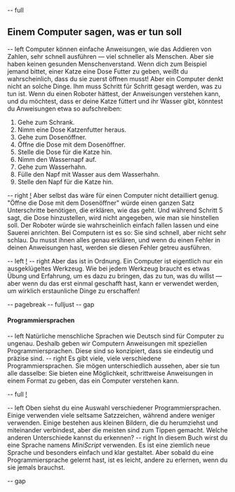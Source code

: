 -- full
## Einem Computer sagen, was er tun soll

-- left
Computer können einfache Anweisungen, wie das Addieren von Zahlen, sehr schnell ausführen — viel schneller als Menschen. Aber sie haben keinen gesunden Menschenverstand. Wenn dich zum Beispiel jemand bittet, einer Katze eine Dose Futter zu geben, weißt du wahrscheinlich, dass du sie zuerst öffnen musst! Aber ein Computer denkt nicht an solche Dinge. Ihm muss Schritt für Schritt gesagt werden, was zu tun ist.
Wenn du einen Roboter hättest, der Anweisungen verstehen kann, und du möchtest, dass er deine Katze füttert und ihr Wasser gibt, könntest du Anweisungen etwa so aufschreiben:

1. Gehe zum Schrank.
2. Nimm eine Dose Katzenfutter heraus.
3. Gehe zum Dosenöffner.
4. Öffne die Dose mit dem Dosenöffner.
5. Stelle die Dose für die Katze hin.
6. Nimm den Wassernapf auf.
7. Gehe zum Wasserhahn.
8. Fülle den Napf mit Wasser aus dem Wasserhahn.
9. Stelle den Napf für die Katze hin.

-- right
[!](p06-waterTheCat.png)
Aber selbst das wäre für einen Computer nicht detailliert genug. "Öffne die Dose mit dem Dosenöffner" würde einen ganzen Satz Unterschritte benötigen, die erklären, wie das geht. Und während Schritt 5 sagt, die Dose hinzustellen, wird nicht angegeben, wie man sie hinstellen soll. Der Roboter würde sie wahrscheinlich einfach fallen lassen und eine Sauerei anrichten.
Bei Computern ist es so: Sie sind schnell, aber nicht sehr schlau. Du musst ihnen alles genau erklären, und wenn du einen Fehler in deinen Anweisungen hast, werden sie diesen Fehler getreu ausführen.

-- left
[!](p06-giveMeAHand.png)
-- right
Aber das ist in Ordnung. Ein Computer ist eigentlich nur ein ausgeklügeltes Werkzeug. Wie bei jedem Werkzeug braucht es etwas Übung und Erfahrung, um es dazu zu bringen, das zu tun, was du willst — aber wenn du das erst einmal geschafft hast, kann er verwendet werden, um wirklich erstaunliche Dinge zu erschaffen!

-- pagebreak
-- fulljust
-- gap
#### Programmiersprachen

-- left
Natürliche menschliche Sprachen wie Deutsch sind für Computer zu ungenau. Deshalb geben wir Computern Anweisungen mit speziellen Programmiersprachen. Diese sind so konzipiert, dass sie eindeutig und präzise sind.
-- right
Es gibt viele, viele verschiedene Programmiersprachen. Sie mögen unterschiedlich aussehen, aber sie tun alle dasselbe: Sie bieten eine Möglichkeit, schrittweise Anweisungen in einem Format zu geben, das ein Computer verstehen kann.

-- full
[!](p06-languages.png)

-- left
Oben siehst du eine Auswahl verschiedener Programmiersprachen. Einige verwenden viele seltsame Satzzeichen, während andere weniger verwenden. Einige bestehen aus kleinen Bildern, die du herumziehst und miteinander verbindest, aber die meisten sind zum Tippen gemacht. Welche anderen Unterschiede kannst du erkennen?
-- right
In diesem Buch wirst du eine Sprache namens *MiniScript* verwenden. Es ist eine ziemlich neue Sprache und besonders einfach und klar gestaltet. Aber sobald du eine Programmiersprache gelernt hast, ist es leicht, andere zu erlernen, wenn du sie jemals brauchst.

-- gap